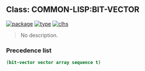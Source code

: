 ## Class: COMMON-LISP:BIT-VECTOR
[![package](https://img.shields.io/badge/Package-COMMON--LISP-5f9ea0.svg?style=social&colorA=999999)](../) [![type](https://img.shields.io/badge/Type-Class-5f9ea0.svg?style=social&colorA=999999)](../#class) [![clhs](https://img.shields.io/badge/CLHS-BIT--VECTOR-5f9ea0.svg?style=social&colorA=999999)](http://www.lispworks.com/documentation/HyperSpec/Body/t_bt_vec.htm) 

> No description.

### Precedence list
```cl
(bit-vector vector array sequence t)
```
